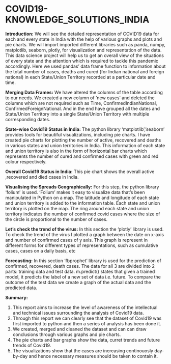 # COVID19-KNOWLEDGE_SOLUTIONS_INDIA

**Introduction:**
We will see the detailed representation of COVID19 data for each and every state in India with the help of various graphs and plots and pie charts. We will import imported different libraries such as panda, numpy, matplotlib, seaborn, plotly, for visualization and representation of the data. 
This data science project will help us to get an overall view of the situations of every state and the attention which is required to tackle this pandemic accordingly.
Here we used pandas’ data frame function to information about the total number of cases, deaths and cured (for Indian national and foreign national) in each State/Union Territory recorded at a particular date and time.

**Merging Data Frames:**
We have altered the columns of the table according to our needs. We created a new column of ‘new cases’ and deleted the columns which are not required such as Time, ConfirmedIndianNational, ConfirmedForeignNational. And in the end have grouped all the dates and State/Union Territory into a single State/Union Territory with multiple corresponding dates.

**State-wise Covid19 Status in India:**
The python library ‘matplotlib’,’seaborn’ provides tools for beautiful visualizations, including pie charts. I have created pie charts for plotting the number of active, recovered and deaths in various states and union territories in India.
This information of each state and union territory is also in the form of horizontal bar charts which represents the number of cured and confirmed cases with green and red colour respectively.

**Overall Covid19 Status in India:**
This pie chart shows the overall active ,recovered and died cases in India.

**Visualising the Spreads Geographically:**
For this step, the python library ‘folium’ is used. ‘Folium’ makes it easy to visualize data that’s been manipulated in Python on a map. The latitude and longitude of each state and union territory is added to the information table. Each state and union territory is plotted on the map. The ring around each state and union territory indicates the number of confirmed covid cases where the size of the circle is proportional to the number of cases.

**Let’s check the trend of the virus:**
In this section the ‘plotly’ library is used. To check the trend of the virus I plotted a graph between the date on x-axis and number of confirmed cases of y axis. This graph is represent in different forms for different types of representations, such as cumulative cases, cases on a daily basis, etc

**Forecasting:**
In this section ‘fbprophet’ library is used for the prediction of confirmed, recovered, death cases. The data for all 3 are divided into 2 parts: training data and test data. m.predict() states that given a trained model, it predicts the label of a new set of data i.e. future. To compare the outcome of the test data we create a graph of the actual data and the predicted data.

**Summary:**
1. This report aims to increase the level of awareness of the intellectual and technical issues surrounding the analysis of Covid19 data.
2. Through this report we can clearly see that the dataset of Covid19 was first imported to python and then a series of analysis has been done it.
3. We created, merged and cleaned the dataset and can can draw conclusions through various graphs and pie charts.
4. The pie charts and bar graphs show the data, curret trends and future trends of Covid19.
5. The visualizations show that the cases are increasing continouosly day-by-day and hence necessary measures should be taken to contain it.
